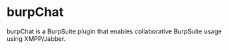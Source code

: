 # burpChat
burpChat is a BurpSuite plugin that enables collaborative BurpSuite usage using XMPP/Jabber.
